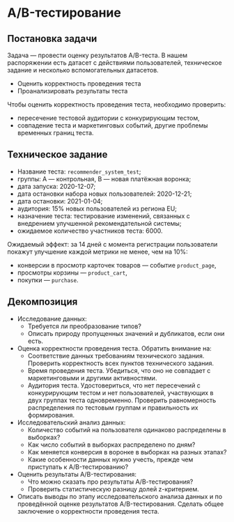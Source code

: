 # A/B-тестирование
## Постановка задачи

Задача — провести оценку результатов A/B-теста. В нашем распоряжении есть датасет с действиями пользователей, техническое задание и несколько вспомогательных датасетов.

- Оценить корректность проведения теста
- Проанализировать результаты теста

Чтобы оценить корректность проведения теста, необходимо проверить:

- пересечение тестовой аудитории с конкурирующим тестом,
- совпадение теста и маркетинговых событий, другие проблемы временных границ теста.

## Техническое задание

- Название теста: `recommender_system_test`;
- группы: А — контрольная, B — новая платёжная воронка;
- дата запуска: 2020-12-07;
- дата остановки набора новых пользователей: 2020-12-21;
- дата остановки: 2021-01-04;
- аудитория: 15% новых пользователей из региона EU;
- назначение теста: тестирование изменений, связанных с внедрением улучшенной рекомендательной системы;
- ожидаемое количество участников теста: 6000.

Ожидаемый эффект: за 14 дней с момента регистрации пользователи покажут улучшение каждой метрики не менее, чем на 10%:
- конверсии в просмотр карточек товаров — событие `product_page`,
- просмотры корзины — `product_cart`,
- покупки — `purchase`.

## Декомпозиция
- Исследование данных:
    - Требуется ли преобразование типов?
    - Описать природу пропущенных значений и дубликатов, если они есть.
- Оценка корректности проведения теста. Обратить внимание на:
    - Соответствие данных требованиям технического задания. Проверить корректность всех пунктов технического задания.
    - Время проведения теста. Убедиться, что оно не совпадает с маркетинговыми и другими активностями.
    - Аудитория теста. Удостовериться, что нет пересечений с конкурирующим тестом и нет пользователей, участвующих в двух группах теста одновременно. Проверить равномерность распределения по тестовым группам и правильность их формирования.
- Исследовательский анализ данных:
    - Количество событий на пользователя одинаково распределены в выборках?
    - Как число событий в выборках распределено по дням?
    - Как меняется конверсия в воронке в выборках на разных этапах?
    - Какие особенности данных нужно учесть, прежде чем приступать к A/B-тестированию?
- Оценить результаты A/B-тестирования:
    - Что можно сказать про результаты A/В-тестирования?
    - Проверить статистическую разницу долей z-критерием.
- Описать выводы по этапу исследовательского анализа данных и по проведённой оценке результатов A/B-тестирования. Сделать общее заключение о корректности проведения теста.
